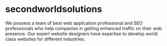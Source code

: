 # secondworldsolutions
We possess a team of best web application professional and SEO professionals who help companies in getting enhanced traffic on their web presence. Our expert website designers have expertise to develop world class websites for different industries.
